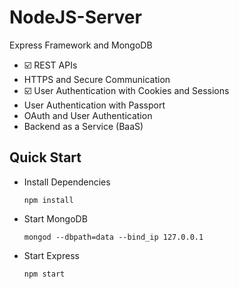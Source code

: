 # NodeJS-Server
Express Framework and MongoDB
- ☑️ REST APIs
- HTTPS and Secure Communication
- ☑️ User Authentication with Cookies and Sessions
- User Authentication with Passport
- OAuth and User Authentication
- Backend as a Service (BaaS)



## Quick Start

- Install Dependencies

  ```
  npm install
  ```

- Start MongoDB

  ```
  mongod --dbpath=data --bind_ip 127.0.0.1
  ```

- Start Express

  ```
  npm start
  ```

  
